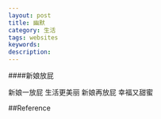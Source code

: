 ```yaml
---
layout: post
title: 幽默
category: 生活
tags: websites
keywords: 
description: 
---
```


####新娘放屁

新娘一放屁 生活更美丽
新娘再放屁 幸福又甜蜜

##Reference